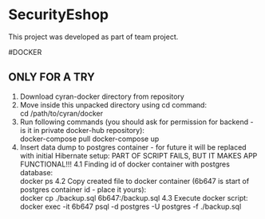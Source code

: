 # SecurityEshop

This project was developed as part of team project.


#DOCKER 

## ONLY FOR A TRY

1. Download cyran-docker directory from repository  
2. Move inside this unpacked directory using cd command:  
	cd /path/to/cyran/docker  
3. Run following commands (you should ask for permission for backend - is it in private docker-hub repository):  
	docker-compose pull
	docker-compose up
4. Insert data dump to postgres container - for future it will be replaced with initial Hibernate setup:
	PART OF SCRIPT FAILS, BUT IT MAKES APP FUNCTIONAL!!!
	4.1 Finding id of docker container with postgres database:   
		docker ps
	4.2 Copy created file to docker container (6b647 is start of postgres container id - place it yours):  
		docker cp ./backup.sql 6b647:/backup.sql
	4.3 Execute docker script:  
		docker exec -it 6b647 psql -d postgres -U postgres -f ./backup.sql  